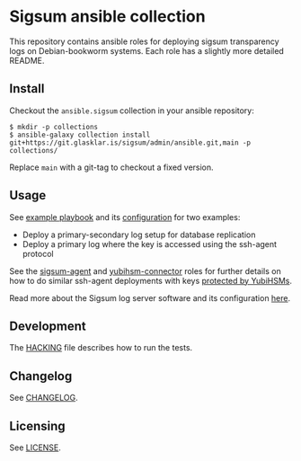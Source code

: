 # Sigsum ansible collection

This repository contains ansible roles for deploying sigsum transparency logs
on Debian-bookworm systems.  Each role has a slightly more detailed README.

## Install

Checkout the `ansible.sigsum` collection in your ansible repository:

    $ mkdir -p collections
    $ ansible-galaxy collection install git+https://git.glasklar.is/sigsum/admin/ansible.git,main -p collections/

Replace `main` with a git-tag to checkout a fixed version.

## Usage

See [example playbook](./molecule/default/converge.yml) and its
[configuration](./molecule/default/host_vars/) for two examples:
- Deploy a primary-secondary log setup for database replication
- Deploy a primary log where the key is accessed using the ssh-agent protocol

See the [sigsum-agent](./roles/sigsum_agent) and
[yubihsm-connector](./roles/yubihsm_connector) roles for further details on how
to do similar ssh-agent deployments with keys [protected by YubiHSMs][].

Read more about the Sigsum log server software and its configuration
[here](https://git.glasklar.is/sigsum/core/log-go/-/tree/main/doc#configuring-and-using-the-log-server-implementation).

[protected by YubiHSMs]: https://git.glasklar.is/sigsum/core/key-mgmt/#documentation

## Development

The [HACKING](./HACKING) file describes how to run the tests.

## Changelog

See [CHANGELOG](./docs/docsite/rst/CHANGELOG.rst).

## Licensing
See [LICENSE](./LICENSE).
